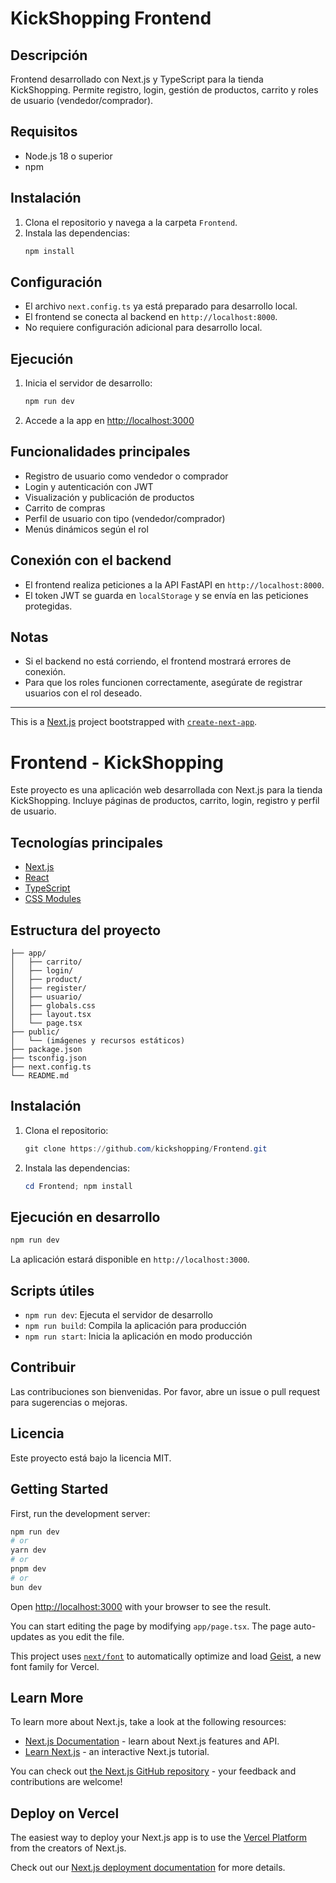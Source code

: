 # KickShopping Frontend

## Descripción
Frontend desarrollado con Next.js y TypeScript para la tienda KickShopping. Permite registro, login, gestión de productos, carrito y roles de usuario (vendedor/comprador).

## Requisitos
- Node.js 18 o superior
- npm

## Instalación
1. Clona el repositorio y navega a la carpeta `Frontend`.
2. Instala las dependencias:
   ```powershell
   npm install
   ```

## Configuración
- El archivo `next.config.ts` ya está preparado para desarrollo local.
- El frontend se conecta al backend en `http://localhost:8000`.
- No requiere configuración adicional para desarrollo local.

## Ejecución
1. Inicia el servidor de desarrollo:
   ```powershell
   npm run dev
   ```
2. Accede a la app en [http://localhost:3000](http://localhost:3000)

## Funcionalidades principales
- Registro de usuario como vendedor o comprador
- Login y autenticación con JWT
- Visualización y publicación de productos
- Carrito de compras
- Perfil de usuario con tipo (vendedor/comprador)
- Menús dinámicos según el rol

## Conexión con el backend
- El frontend realiza peticiones a la API FastAPI en `http://localhost:8000`.
- El token JWT se guarda en `localStorage` y se envía en las peticiones protegidas.

## Notas
- Si el backend no está corriendo, el frontend mostrará errores de conexión.
- Para que los roles funcionen correctamente, asegúrate de registrar usuarios con el rol deseado.

---

This is a [Next.js](https://nextjs.org) project bootstrapped with [`create-next-app`](https://nextjs.org/docs/app/api-reference/cli/create-next-app).
# Frontend - KickShopping

Este proyecto es una aplicación web desarrollada con Next.js para la tienda KickShopping. Incluye páginas de productos, carrito, login, registro y perfil de usuario.

## Tecnologías principales
- [Next.js](https://nextjs.org/)
- [React](https://react.dev/)
- [TypeScript](https://www.typescriptlang.org/)
- [CSS Modules](https://nextjs.org/docs/pages/building-your-application/styling/css-modules)

## Estructura del proyecto

```
├── app/
│   ├── carrito/
│   ├── login/
│   ├── product/
│   ├── register/
│   ├── usuario/
│   ├── globals.css
│   ├── layout.tsx
│   └── page.tsx
├── public/
│   └── (imágenes y recursos estáticos)
├── package.json
├── tsconfig.json
├── next.config.ts
└── README.md
```

## Instalación

1. Clona el repositorio:
	```powershell
	git clone https://github.com/kickshopping/Frontend.git
	```
2. Instala las dependencias:
	```powershell
	cd Frontend; npm install
	```

## Ejecución en desarrollo

```powershell
npm run dev
```
La aplicación estará disponible en `http://localhost:3000`.

## Scripts útiles
- `npm run dev`: Ejecuta el servidor de desarrollo
- `npm run build`: Compila la aplicación para producción
- `npm run start`: Inicia la aplicación en modo producción

## Contribuir
Las contribuciones son bienvenidas. Por favor, abre un issue o pull request para sugerencias o mejoras.

## Licencia
Este proyecto está bajo la licencia MIT.
## Getting Started

First, run the development server:

```bash
npm run dev
# or
yarn dev
# or
pnpm dev
# or
bun dev
```

Open [http://localhost:3000](http://localhost:3000) with your browser to see the result.

You can start editing the page by modifying `app/page.tsx`. The page auto-updates as you edit the file.

This project uses [`next/font`](https://nextjs.org/docs/app/building-your-application/optimizing/fonts) to automatically optimize and load [Geist](https://vercel.com/font), a new font family for Vercel.

## Learn More

To learn more about Next.js, take a look at the following resources:

- [Next.js Documentation](https://nextjs.org/docs) - learn about Next.js features and API.
- [Learn Next.js](https://nextjs.org/learn) - an interactive Next.js tutorial.

You can check out [the Next.js GitHub repository](https://github.com/vercel/next.js) - your feedback and contributions are welcome!

## Deploy on Vercel

The easiest way to deploy your Next.js app is to use the [Vercel Platform](https://vercel.com/new?utm_medium=default-template&filter=next.js&utm_source=create-next-app&utm_campaign=create-next-app-readme) from the creators of Next.js.

Check out our [Next.js deployment documentation](https://nextjs.org/docs/app/building-your-application/deploying) for more details.
